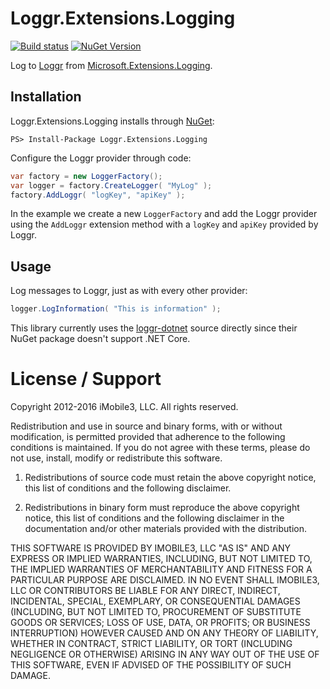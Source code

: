 Loggr.Extensions.Logging
=======================

[![Build status](https://ci.appveyor.com/api/projects/status/e4s6reeh69qf580p/branch/master?svg=true)](https://ci.appveyor.com/project/iMobile3/loggr-extensions-logging/branch/master) [![NuGet Version](http://img.shields.io/nuget/v/Loggr.Extensions.Logging.svg?style=flat)](https://www.nuget.org/packages/Loggr.Extensions.Logging/)

Log to [Loggr][0] from [Microsoft.Extensions.Logging][1].

Installation
------------

Loggr.Extensions.Logging installs through [NuGet][3]:

```
PS> Install-Package Loggr.Extensions.Logging
```

Configure the Loggr provider through code:

```c#
var factory = new LoggerFactory();
var logger = factory.CreateLogger( "MyLog" );
factory.AddLoggr( "logKey", "apiKey" );
```

In the example we create a new `LoggerFactory` and add the Loggr provider using the `AddLoggr` extension method with a `logKey` and `apiKey` provided by Loggr.

Usage
-----

Log messages to Loggr, just as with every other provider:

```c#
logger.LogInformation( "This is information" );
```

This library currently uses the [loggr-dotnet][2] source directly since their NuGet package doesn't support .NET Core.

License / Support
=================

Copyright 2012-2016 iMobile3, LLC. All rights reserved.

Redistribution and use in source and binary forms, with or without
modification, is permitted provided that adherence to the following
conditions is maintained. If you do not agree with these terms,
please do not use, install, modify or redistribute this software.

1. Redistributions of source code must retain the above copyright notice, this
list of conditions and the following disclaimer.

2. Redistributions in binary form must reproduce the above copyright notice,
this list of conditions and the following disclaimer in the documentation
and/or other materials provided with the distribution.

THIS SOFTWARE IS PROVIDED BY IMOBILE3, LLC "AS IS" AND ANY EXPRESS OR
IMPLIED WARRANTIES, INCLUDING, BUT NOT LIMITED TO, THE IMPLIED WARRANTIES OF
MERCHANTABILITY AND FITNESS FOR A PARTICULAR PURPOSE ARE DISCLAIMED. IN NO
EVENT SHALL IMOBILE3, LLC OR CONTRIBUTORS BE LIABLE FOR ANY DIRECT,
INDIRECT, INCIDENTAL, SPECIAL, EXEMPLARY, OR CONSEQUENTIAL DAMAGES (INCLUDING,
BUT NOT LIMITED TO, PROCUREMENT OF SUBSTITUTE GOODS OR SERVICES; LOSS OF USE,
DATA, OR PROFITS; OR BUSINESS INTERRUPTION) HOWEVER CAUSED AND ON ANY THEORY OF
LIABILITY, WHETHER IN CONTRACT, STRICT LIABILITY, OR TORT (INCLUDING NEGLIGENCE
OR OTHERWISE) ARISING IN ANY WAY OUT OF THE USE OF THIS SOFTWARE, EVEN IF
ADVISED OF THE POSSIBILITY OF SUCH DAMAGE.

[0]: http://loggr.net/
[1]: https://github.com/aspnet/Logging
[2]: https://github.com/loggr/loggr-dotnet
[3]: https://www.nuget.org/packages/Loggr.Extensions.Logging
